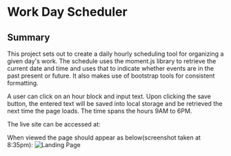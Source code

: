 # Work Day Scheduler

## Summary

This project sets out to create a daily hourly scheduling tool for organizing a given day's work. The schedule uses the moment.js library to retrieve the current date and time and uses that to indicate whether events are in the past present or future. It also makes use of bootstrap tools for consistent formatting.

A user can click on an hour block and input text. Upon clicking the save button, the entered text will be saved into local storage and be retrieved the next time the page loads. The time spans the hours 9AM to 6PM.

The live site can be accessed at:

When viewed the page should appear as below(screenshot taken at 8:35pm): ![Landing Page](assets/images/screenshot1.PNG)